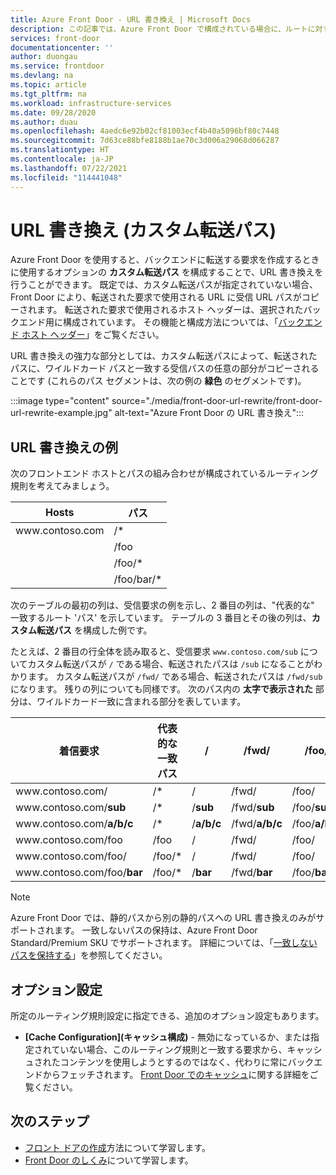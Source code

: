 ```yaml
---
title: Azure Front Door - URL 書き換え | Microsoft Docs
description: この記事では、Azure Front Door で構成されている場合に、ルートに対する URL 書き換えがどのように実行されるかについて説明します。
services: front-door
documentationcenter: ''
author: duongau
ms.service: frontdoor
ms.devlang: na
ms.topic: article
ms.tgt_pltfrm: na
ms.workload: infrastructure-services
ms.date: 09/28/2020
ms.author: duau
ms.openlocfilehash: 4aedc6e92b02cf81003ecf4b40a5096bf80c7448
ms.sourcegitcommit: 7d63ce88bfe8188b1ae70c3d006a29068d066287
ms.translationtype: HT
ms.contentlocale: ja-JP
ms.lasthandoff: 07/22/2021
ms.locfileid: "114441048"
---
```

# <a name="url-rewrite-custom-forwarding-path"></a>URL 書き換え (カスタム転送パス)
Azure Front Door を使用すると、バックエンドに転送する要求を作成するときに使用するオプションの **カスタム転送パス** を構成することで、URL 書き換えを行うことができます。 既定では、カスタム転送パスが指定されていない場合、Front Door により、転送された要求で使用される URL に受信 URL パスがコピーされます。 転送された要求で使用されるホスト ヘッダーは、選択されたバックエンド用に構成されています。 その機能と構成方法については、「[バックエンド ホスト ヘッダー](front-door-backend-pool.md#hostheader)」をご覧ください。

URL 書き換えの強力な部分としては、カスタム転送パスによって、転送されたパスに、ワイルドカード パスと一致する受信パスの任意の部分がコピーされることです (これらのパス セグメントは、次の例の **緑色** のセグメントです)。
</br>

:::image type="content" source="./media/front-door-url-rewrite/front-door-url-rewrite-example.jpg" alt-text="Azure Front Door の URL 書き換え":::

## <a name="url-rewrite-example"></a>URL 書き換えの例
次のフロントエンド ホストとパスの組み合わせが構成されているルーティング規則を考えてみましょう。

| Hosts      | パス       |
|------------|-------------|
| www\.contoso.com | /\*   |
|            | /foo        |
|            | /foo/\*     |
|            | /foo/bar/\* |

次のテーブルの最初の列は、受信要求の例を示し、2 番目の列は、"代表的な" 一致するルート 'パス' を示しています。  テーブルの 3 番目とその後の列は、**カスタム転送パス** を構成した例です。

たとえば、2 番目の行全体を読み取ると、受信要求 `www.contoso.com/sub` についてカスタム転送パスが `/` である場合、転送されたパスは `/sub` になることがわかります。 カスタム転送パスが `/fwd/` である場合、転送されたパスは `/fwd/sub` になります。 残りの列についても同様です。 次のパス内の **太字で表示された** 部分は、ワイルドカード一致に含まれる部分を表しています。

| 着信要求       | 代表的な一致パス | /          | /fwd/          | /foo/          | /foo/bar/          |
|------------------------|--------------------------|------------|----------------|----------------|--------------------|
| www\.contoso.com/            | /\*                      | /          | /fwd/          | /foo/          | /foo/bar/          |
| www\.contoso.com/**sub**     | /\*                      | /**sub**   | /fwd/**sub**   | /foo/**sub**   | /foo/bar/**sub**   |
| www\.contoso.com/**a/b/c**   | /\*                      | /**a/b/c** | /fwd/**a/b/c** | /foo/**a/b/c** | /foo/bar/**a/b/c** |
| www\.contoso.com/foo         | /foo                     | /          | /fwd/          | /foo/          | /foo/bar/          |
| www\.contoso.com/foo/        | /foo/\*                  | /          | /fwd/          | /foo/          | /foo/bar/          |
| www\.contoso.com/foo/**bar** | /foo/\*                  | /**bar**   | /fwd/**bar**   | /foo/**bar**   | /foo/bar/**bar**   |

> [!NOTE]
> Azure Front Door では、静的パスから別の静的パスへの URL 書き換えのみがサポートされます。 一致しないパスの保持は、Azure Front Door Standard/Premium SKU でサポートされます。 詳細については、「[一致しないパスを保持する](standard-premium/concept-rule-set-url-redirect-and-rewrite.md#preserve-unmatched-path)」を参照してください。
> 

## <a name="optional-settings"></a>オプション設定
所定のルーティング規則設定に指定できる、追加のオプション設定もあります。

* **[Cache Configuration]\(キャッシュ構成\)** - 無効になっているか、または指定されていない場合、このルーティング規則と一致する要求から、キャッシュされたコンテンツを使用しようとするのではなく、代わりに常にバックエンドからフェッチされます。 [Front Door でのキャッシュ](front-door-caching.md)に関する詳細をご覧ください。

## <a name="next-steps"></a>次のステップ

- [フロント ドアの作成](quickstart-create-front-door.md)方法について学習します。
- [Front Door のしくみ](front-door-routing-architecture.md)について学習します。
